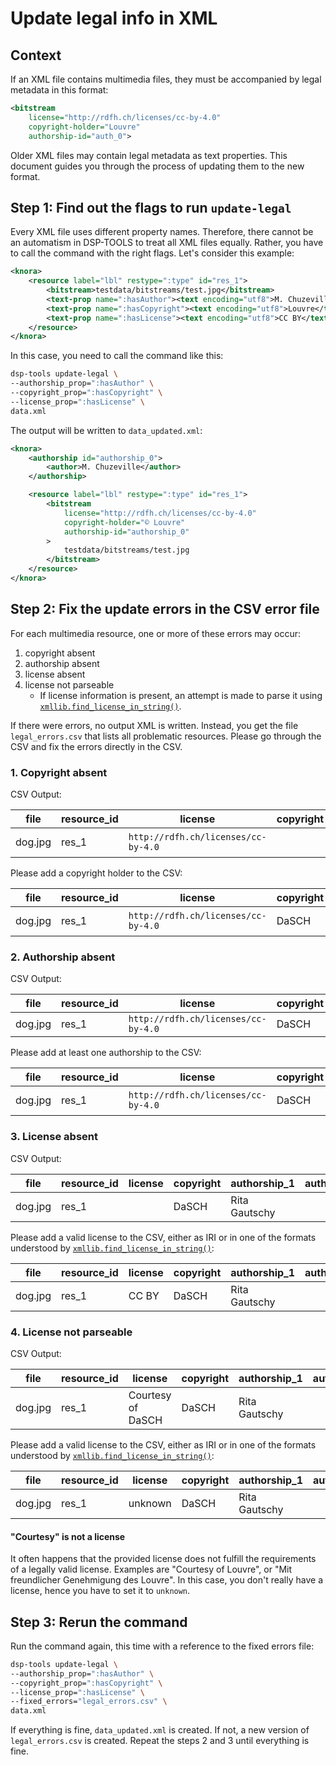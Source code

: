 # Update legal info in XML

## Context

If an XML file contains multimedia files, they must be accompanied by legal metadata
in this format: 

```xml
<bitstream 
    license="http://rdfh.ch/licenses/cc-by-4.0" 
    copyright-holder="Louvre" 
    authorship-id="auth_0">
```

Older XML files may contain legal metadata as text properties. 
This document guides you through the process of updating them to the new format.

## Step 1: Find out the flags to run `update-legal`

Every XML file uses different property names. 
Therefore, there cannot be an automatism in DSP-TOOLS to treat all XML files equally.
Rather, you have to call the command with the right flags.
Let's consider this example:

```xml
<knora>
    <resource label="lbl" restype=":type" id="res_1">
        <bitstream>testdata/bitstreams/test.jpg</bitstream>
        <text-prop name=":hasAuthor"><text encoding="utf8">M. Chuzeville</text></text-prop>
        <text-prop name=":hasCopyright"><text encoding="utf8">Louvre</text></text-prop>
        <text-prop name=":hasLicense"><text encoding="utf8">CC BY</text></text-prop>
    </resource>
</knora>
```

In this case, you need to call the command like this:

```bash
dsp-tools update-legal \
--authorship_prop=":hasAuthor" \
--copyright_prop=":hasCopyright" \
--license_prop=":hasLicense" \
data.xml
```

The output will be written to `data_updated.xml`:

```xml
<knora>
    <authorship id="authorship_0">
        <author>M. Chuzeville</author>
    </authorship>

    <resource label="lbl" restype=":type" id="res_1">
        <bitstream 
            license="http://rdfh.ch/licenses/cc-by-4.0" 
            copyright-holder="© Louvre" 
            authorship-id="authorship_0"
        >
            testdata/bitstreams/test.jpg
        </bitstream>
    </resource>
</knora>
```

## Step 2: Fix the update errors in the CSV error file

For each multimedia resource, one or more of these errors may occur:

1. copyright absent
2. authorship absent
3. license absent
4. license not parseable
    - If license information is present, 
      an attempt is made to parse it using [`xmllib.find_license_in_string()`](
      https://docs.dasch.swiss/latest/DSP-TOOLS/xmllib-api-reference/helpers/#xmllib.helpers.find_license_in_string).

If there were errors, no output XML is written.
Instead, you get the file `legal_errors.csv` that lists all problematic resources.
Please go through the CSV and fix the errors directly in the CSV.

### 1. Copyright absent

CSV Output:

| file    | resource_id | license                           | copyright | authorship_1  | authorship_2    |
| ------- | ----------- | --------------------------------- | --------- | ------------- | --------------- |
| dog.jpg | res_1       | `http://rdfh.ch/licenses/cc-by-4.0` |           | Rita Gautschy | Daniela Subotic |

Please add a copyright holder to the CSV:

| file    | resource_id | license                           | copyright | authorship_1  | authorship_2    |
| ------- | ----------- | --------------------------------- | --------- | ------------- | --------------- |
| dog.jpg | res_1       | `http://rdfh.ch/licenses/cc-by-4.0` | DaSCH     | Rita Gautschy | Daniela Subotic |

### 2. Authorship absent

CSV Output:

| file    | resource_id | license                           | copyright | authorship_1 | authorship_2 |
| ------- | ----------- | --------------------------------- | --------- | ------------ | ------------ |
| dog.jpg | res_1       | `http://rdfh.ch/licenses/cc-by-4.0` | DaSCH     |              |              |

Please add at least one authorship to the CSV:

| file    | resource_id | license                           | copyright | authorship_1  | authorship_2 |
| ------- | ----------- | --------------------------------- | --------- | ------------- | ------------ |
| dog.jpg | res_1       | `http://rdfh.ch/licenses/cc-by-4.0` | DaSCH     | Rita Gautschy |              |

### 3. License absent

CSV Output:

| file    | resource_id | license | copyright | authorship_1  | authorship_2 |
| ------- | ----------- | ------- | --------- | ------------- | ------------ |
| dog.jpg | res_1       |         | DaSCH     | Rita Gautschy |              |

Please add a valid license to the CSV, either as IRI or in one of the formats understood by 
[`xmllib.find_license_in_string()`](
https://docs.dasch.swiss/latest/DSP-TOOLS/xmllib-api-reference/helpers/#xmllib.helpers.find_license_in_string):

| file    | resource_id | license | copyright | authorship_1  | authorship_2 |
| ------- | ----------- | ------- | --------- | ------------- | ------------ |
| dog.jpg | res_1       | CC BY   | DaSCH     | Rita Gautschy |              |

### 4. License not parseable

CSV Output:

| file    | resource_id | license           | copyright | authorship_1  | authorship_2 |
| ------- | ----------- | ----------------- | --------- | ------------- | ------------ |
| dog.jpg | res_1       | Courtesy of DaSCH | DaSCH     | Rita Gautschy |              |

Please add a valid license to the CSV, either as IRI or in one of the formats understood by 
[`xmllib.find_license_in_string()`](
https://docs.dasch.swiss/latest/DSP-TOOLS/xmllib-api-reference/helpers/#xmllib.helpers.find_license_in_string):

| file    | resource_id | license | copyright | authorship_1  | authorship_2 |
| ------- | ----------- | ------- | --------- | ------------- | ------------ |
| dog.jpg | res_1       | unknown | DaSCH     | Rita Gautschy |              |


#### "Courtesy" is not a license

It often happens that the provided license does not fulfill the requirements of a legally valid license.
Examples are "Courtesy of Louvre", or "Mit freundlicher Genehmigung des Louvre".
In this case, you don't really have a license, hence you have to set it to `unknown`.

## Step 3: Rerun the command

Run the command again, this time with a reference to the fixed errors file:

```bash
dsp-tools update-legal \
--authorship_prop=":hasAuthor" \
--copyright_prop=":hasCopyright" \
--license_prop=":hasLicense" \
--fixed_errors="legal_errors.csv" \
data.xml
```

If everything is fine, `data_updated.xml` is created.
If not, a new version of `legal_errors.csv` is created.
Repeat the steps 2 and 3 until everything is fine.
